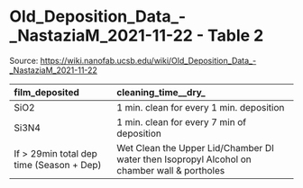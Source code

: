 # Old_Deposition_Data_-_NastaziaM_2021-11-22 - Table 2

Source: https://wiki.nanofab.ucsb.edu/wiki/Old_Deposition_Data_-_NastaziaM_2021-11-22

| film_deposited                           | cleaning_time__dry_                                                                         |
|:-----------------------------------------|:--------------------------------------------------------------------------------------------|
| SiO2                                     | 1 min. clean for every 1 min. deposition                                                    |
| Si3N4                                    | 1 min. clean for every 7 min of deposition                                                  |
| If > 29min total dep time (Season + Dep) | Wet Clean the Upper Lid/Chamber DI water then Isopropyl Alcohol on chamber wall & portholes |